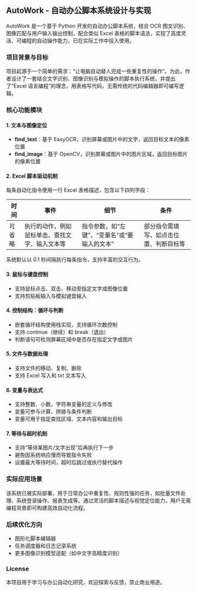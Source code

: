 ## AutoWork - 自动办公脚本系统设计与实现
AutoWork 是一个基于 Python 开发的自动办公脚本系统，结合 OCR 图文识别、图像匹配与用户输入输出控制，配合类似 Excel 表格的脚本语法，实现了高度灵活、可编程的自动操作能力，已在实际工作中投入使用。

### 项目背景与目标
项目起源于一个简单的需求：“让电脑自动替人完成一些重复性的操作”。为此，作者设计了一套结合文字识别、图像识别与模拟操作的脚本执行系统，并提出了“Excel 语言编程”的理念，用表格写代码，无需传统的代码编辑器即可编写逻辑。

### 核心功能模块

#### 1. 文本与图像定位
- **find_text**：基于 EasyOCR，识别屏幕或图片中的文字，返回目标文本的像素位置
- **find_image**：基于 OpenCV，识别屏幕或图片中的图片区域，返回目标图片的像素位置

#### 2. Excel 脚本驱动机制
每条自动化指令使用一行 Excel 表格描述，包含以下四列字段：

| 时间   | 事件 | 细节 | 条件 |
| ------ | ---- | ---- | ---- |
| 可省略 | 执行的动作，例如鼠标单击、查找文字、输入文本等 | 指令参数，如“左键”、“变量名”或“要输入的文本” | 部分指令需填写，如点击位置、判断目标等 |

系统默认以 0.1 秒间隔执行每条指令，支持丰富的交互行为。

#### 3. 鼠标与键盘控制
- 支持鼠标点击、双击、移动至指定文字或图像位置
- 支持剪贴板输入与模拟键盘输入

#### 4. 控制结构：循环与判断
- 嵌套循环结构使用栈实现，支持循环次数控制
- 支持 continue（继续）和 break（退出）
- 判断语句可检测屏幕区域中是否存在指定文字或图片

#### 5. 文件与数据处理
- 支持文件的移动、复制、删除
- 支持 Excel 写入和 txt 文本写入

#### 6. 变量与表达式
- 支持整数、小数、字符串变量的定义与修改
- 变量可参与计算、拼接与条件判断
- 变量可用于指定查找区域、文本内容和输出目标

#### 7. 等待与超时机制
- 支持“等待某图片/文字出现”后再执行下一步
- 避免因系统响应慢而导致指令失败
- 设置最大等待时间，超时后跳过或执行替代操作

### 实际应用场景
该系统已被实际部署，用于日常办公中重复性、规则性强的任务，如批量文件处理、系统登录操作、报表生成等。通过灵活的脚本描述与视觉定位能力，用户无需编程背景即可构建高效自动化流程。

### 后续优化方向
- 图形化脚本编辑器
- 任务调度器和日志记录系统
- 更多图像识别模型适配（如中文字高精度识别）

### License
本项目用于学习与办公自动化研究，欢迎探索与反馈，禁止商业用途。
